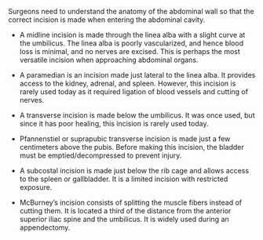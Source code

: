 Surgeons need to understand the anatomy of the abdominal wall so that the correct incision is made when entering the abdominal cavity.

- A midline incision is made through the linea alba with a slight curve at the umbilicus. The linea alba is poorly vascularized, and hence blood loss is minimal, and no nerves are excised. This is perhaps the most versatile incision when approaching abdominal organs.

- A paramedian is an incision made just lateral to the linea alba. It provides access to the kidney, adrenal, and spleen. However, this incision is rarely used today as it required ligation of blood vessels and cutting of nerves.

- A transverse incision is made below the umbilicus. It was once used, but since it has poor healing, this incision is rarely used today.

- Pfannenstiel or suprapubic transverse incision is made just a few centimeters above the pubis. Before making this incision, the bladder must be emptied/decompressed to prevent injury.

- A subcostal incision is made just below the rib cage and allows access to the spleen or gallbladder. It is a limited incision with restricted exposure.

- McBurney’s incision consists of splitting the muscle fibers instead of cutting them. It is located a third of the distance from the anterior superior iliac spine and the umbilicus. It is widely used during an appendectomy.